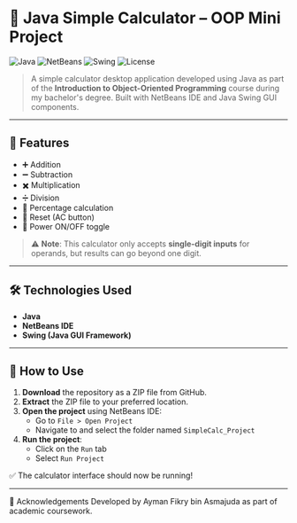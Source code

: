 # 🔢 Java Simple Calculator – OOP Mini Project

![Java](https://img.shields.io/badge/Java-Programming-red?logo=java)
![NetBeans](https://img.shields.io/badge/NetBeans-IDE-blue?logo=apachenetbeanside)
![Swing](https://img.shields.io/badge/Java-Swing-orange)
![License](https://img.shields.io/badge/License-Academic-lightgrey)

> A simple calculator desktop application developed using Java as part of the **Introduction to Object-Oriented Programming** course during my bachelor's degree. Built with NetBeans IDE and Java Swing GUI components.

---

## 🧮 Features

- ➕ Addition  
- ➖ Subtraction  
- ✖️ Multiplication  
- ➗ Division  
- 💯 Percentage calculation  
- 🔁 Reset (AC button)  
- 🔘 Power ON/OFF toggle  

> ⚠️ **Note**: This calculator only accepts **single-digit inputs** for operands, but results can go beyond one digit.

---

## 🛠 Technologies Used

- **Java**
- **NetBeans IDE**
- **Swing (Java GUI Framework)**

---

## 📁 How to Use

1. **Download** the repository as a ZIP file from GitHub.
2. **Extract** the ZIP file to your preferred location.
3. **Open the project** using NetBeans IDE:
   - Go to `File > Open Project`
   - Navigate to and select the folder named `SimpleCalc_Project`
4. **Run the project**:
   - Click on the `Run` tab
   - Select `Run Project`

✅ The calculator interface should now be running!

---

🙌 Acknowledgements
Developed by Ayman Fikry bin Asmajuda as part of academic coursework.
